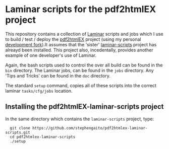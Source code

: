 # Laminar scripts for the pdf2htmlEX project

This repository contains a collection of 
[Laminar](https://laminar.ohwg.net/) scripts and jobs which I use to build 
/ test / deploy the [pdf2htmlEX](https://github.com/pdf2htmlEX/pdf2htmlEX) 
project (using my personal [development 
fork](https://github.com/stephengaito/pdf2htmlEX)).It assumes that the
'sister' [laminar-scripts](https://github.com/stephengaito/laminar-scripts)
project has alreayd been installed. This project also, incedentally, 
provides another example of one developer's use of Laminar. 

Again, the bash scripts used to control the over all build can be found in 
the `bin` directory. The Laminar jobs, can be found in the `jobs` 
directory. Any 'Tips and Tricks' can be found in the `doc` directory. 

The standard `setup` command, copies all of these scripts into the correct 
laminar `tasks/cfg/jobs` location. 

## Installing the pdf2htmlEX-laminar-scripts project

In the same directory which contains the `laminar-scripts` project, type: 

```
  git clone https://github.com/stephengaito/pdf2htmlex-laminar-scripts.git
  cd pdf2htmlex-laminar-scripts
  ./setup
```

